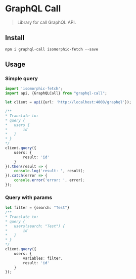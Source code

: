 # GraphQL Call

> Library for call GraphQL API.

## Install

`npm i graphql-call isomorphic-fetch --save`

## Usage

### Simple query
```typescript
import 'isomorphic-fetch';
import api, {GraphQLCall} from "graphql-call";

let client = api({url: 'http://localhost:4000/graphql'});

/**
* Translate to:
* query {
*   users {
*       id
*   }
* }
*/
client.query({
    users: {
        result: 'id'
    }
}).then(result => {
    console.log('result: ', result);
}).catch(error => {
    console.error('error: ', error);
});
```

### Query with params
```typescript
let filter = {search: "Test"}
/**
* Translate to:
* query {
*   users(search: "Test") {
*       id
*   }
* }
*/
client.query({
    users: {
        variables: filter,
        result: 'id'
    }
});
```